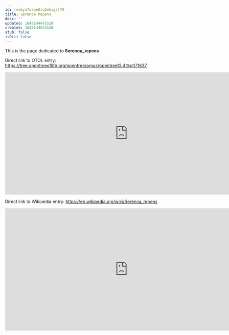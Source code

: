 ```yaml
---
id: rewbya7uswe0zq3whigsf70
title: Serenoa Repens
desc: ''
updated: 1648144045528
created: 1648144045528
stub: false
isDir: false
---
```

This is the page dedicated to **Serenoa_repens**


Direct link to OTOL entry: https://tree.opentreeoflife.org/opentree/argus/opentree13.4@ott71637



<html>
    <body>
    <iframe src="https://tree.opentreeoflife.org/opentree/argus/opentree13.4@ott71637"
    width="800" height="400" frameborder="0" allowfullscreen> </iframe>
    </body>
</html>
    


Direct link to Wikipedia entry: https://en.wikipedia.org/wiki/Serenoa_repens



<html>
    <body>
    <iframe src="https://en.wikipedia.org/wiki/Serenoa_repens"
    width="800" height="400" frameborder="0" allowfullscreen> </iframe>
    </body>
</html>
    
